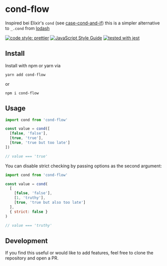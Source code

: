 # cond-flow

Inspired bei Elixir's `cond` (see [case-cond-and-if](https://elixir-lang.org/getting-started/case-cond-and-if.html#cond)) this is a simpler alternative to `_.cond` from [lodash](https://lodash.com/docs/4.17.15#cond)

[![code style: prettier](https://img.shields.io/badge/code_style-prettier-ff69b4.svg?style=flat-square)](https://github.com/prettier/prettier)
[![JavaScript Style Guide](https://img.shields.io/badge/code_style-standard-brightgreen.svg)](https://standardjs.com)
[![tested with jest](https://img.shields.io/badge/tested_with-jest-99424f.svg)](https://github.com/facebook/jest)

## Install

Install with npm or yarn via

```
yarn add cond-flow
```

or

```
npm i cond-flow
```

## Usage

```js
import cond from 'cond-flow'

const value = cond([
  [false, 'false'],
  [true, 'true'],
  [true, 'true but too late']
])

// value === 'true'
```

You can disable strict checking by passing options as the second argument:

```js
import cond from 'cond-flow'

const value = cond(
  [
    [false, 'false'],
    [1, 'truthy'],
    [true, 'true but also too late']
  ],
  { strict: false }
)

// value === 'truthy'
```

## Development

If you find this useful or would like to add features, feel free to clone the repository and open a PR.
